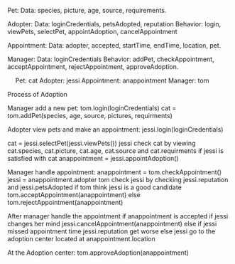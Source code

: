 Pet:
Data: species, picture, age, source, requirements.

Adopter:
Data: loginCredentials, petsAdopted, reputation
Behavior: login, viewPets, selectPet, appointAdoption, cancelAppointment

Appointment:
Data: adopter, accepted, startTime, endTime, location, pet.

Manager: 
Data: loginCredentials
Behavior: addPet, checkAppointment, acceptAppointment, rejectAppointment, approveAdoption.

 
Pet: cat
Adopter: jessi
Appointment: anappointment
Manager: tom

Process of Adoption

Manager add a new pet:
tom.login(loginCredentials)
cat = tom.addPet(species, age, source, pictures, requirments)

Adopter view pets and make an appointment:
jessi.login(loginCredentials)

cat = jessi.selectPet(jessi.viewPets())
jessi check cat by viewing cat.species, cat.picture, cat.age, cat.source and cat.requirments
if jessi is satisfied with cat
anappointment = jessi.appointAdoption()

Manager handle appointment:
anappointment = tom.checkAppointment()
jessi = anappointment.adopter
tom check jessi by checking jessi.reputation and jessi.petsAdopted
if tom think jessi is a good candidate 
tom.acceptAppointment(anappointment)
else 
tom.rejectAppointment(anappointment)

After manager handle the appointment
if anappointment is accepted
if jessi changes her mind
jessi.cancelAppointment(anappointment)
else if jessi missed appointment time
jessi.reputation get worse
else
	jessi go to the adoption center located at anappointment.location

At the Adoption center:
tom.approveAdoption(anappointment)








